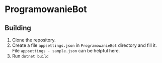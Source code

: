 # ProgramowanieBot

## Building
1. Clone the repository.
2. Create a file `appsettings.json` in `ProgramowanieBot` directory and fill it. File `appsettings - sample.json` can be helpful here.
3. Run `dotnet build`

